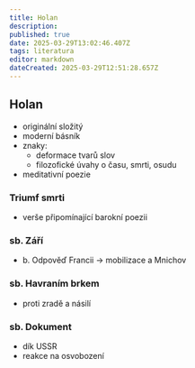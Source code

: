 ```yaml
---
title: Holan
description: 
published: true
date: 2025-03-29T13:02:46.407Z
tags: literatura
editor: markdown
dateCreated: 2025-03-29T12:51:28.657Z
---
```


## Holan
- originální složitý
- moderní básník
- znaky:
	- deformace tvarů slov
	- filozofické úvahy o času, smrti, osudu
- meditativní poezie

### Triumf smrti
- verše připomínající barokní poezii
	
### sb. Září
- b. Odpověď Francii -> mobilizace a Mnichov
	
### sb. Havraním brkem
- proti zradě a násilí 
	
### sb. Dokument
- dík USSR
- reakce na osvobození